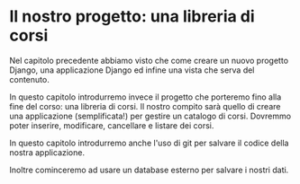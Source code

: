 # Il nostro progetto: una libreria di corsi

Nel capitolo precedente abbiamo visto che come creare un nuovo progetto Django, una applicazione Django
ed infine una vista che serva del contenuto.

In questo capitolo introdurremo invece il progetto che porteremo fino alla fine del corso: una libreria
di corsi. Il nostro compito sarà quello di creare una applicazione (semplificata!) per gestire un
catalogo di corsi. Dovremmo poter inserire, modificare, cancellare e listare dei corsi.

In questo capitolo introdurremo anche l'uso di git per salvare il codice della nostra applicazione.

Inoltre cominceremo ad usare un database esterno per salvare i nostri dati.
